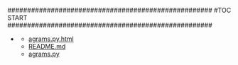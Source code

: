 







####################################################
#TOC START
####################################################
* [](.//README.md)
    * [agrams.py.html](./agrams.py.html)
    * [README.md](./README.md)
    * [agrams.py](./agrams.py)
